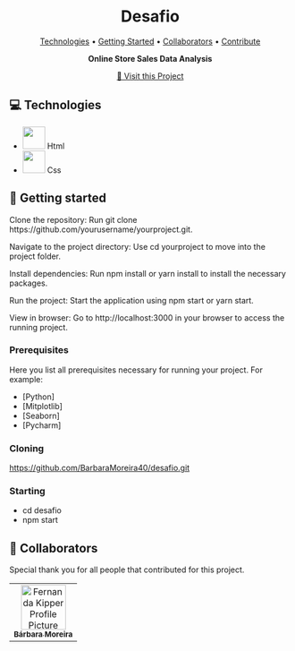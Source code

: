 <h1 align="center" style="font-weight: bold;">Desafio</h1>

<p align="center">
 <a href="#tech">Technologies</a> • 
 <a href="#started">Getting Started</a> • 
  <a href="#colab">Collaborators</a> •
 <a href="#contribute">Contribute</a>
</p>

<p align="center">
    <b>Online Store Sales Data Analysis</b>
</p>

<p align="center">
     <a href="PROJECT__URL">📱 Visit this Project</a>
</p>

    
</p>

<h2 id="technologies">💻 Technologies</h2>

- <img src="https://cdn.jsdelivr.net/gh/devicons/devicon@latest/icons/html5/html5-original.svg" width="40px"/> Html
- <img src="https://cdn.jsdelivr.net/gh/devicons/devicon@latest/icons/css3/css3-original.svg" width="40px"/> Css


  
<h2 id="started">🚀 Getting started</h2>
Clone the repository:
Run git clone https://github.com/yourusername/yourproject.git.

Navigate to the project directory:
Use cd yourproject to move into the project folder.

Install dependencies:
Run npm install or yarn install to install the necessary packages.

Run the project:
Start the application using npm start or yarn start.

View in browser:
Go to http://localhost:3000 in your browser to access the running project.


<h3>Prerequisites</h3>

Here you list all prerequisites necessary for running your project. For example:

- [Python]
- [Mitplotlib]
- [Seaborn]
- [Pycharm]

<h3>Cloning</h3>

https://github.com/BarbaraMoreira40/desafio.git

<h3>Starting</h3>

- cd desafio
- npm start

<h2 id="colab">🤝 Collaborators</h2>

Special thank you for all people that contributed for this project.



<table>
  <tr>
    <td align="center">
      <a href="#">
        <img src="https://github.com/user-attachments/assets/8671fac6-0dbc-49ee-829c-8888ccf8597a" width="80px;" alt="Fernanda Kipper Profile Picture"/><br>
        <sub>
          <b>Bárbara Moreira</b>
        </sub>
      </a>
    </td>
  </tr>
</table>

